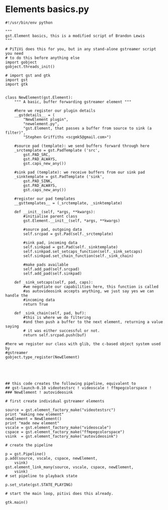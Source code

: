 # Elements basics.py

    #!/usr/bin/env python

    """
    gst.Element basics, this is a modified script of Brandon Lewis
    """

    # PiTiVi does this for you, but in any stand-alone gstreamer script you need
    # to do this before anything else
    import gobject
    gobject.threads_init()

    # import gst and gtk
    import gst
    import gtk


    class NewElement(gst.Element):
        """ A basic, buffer forwarding gstreamer element """

        #here we register our plugin details
        __gstdetails__ = (
            "NewElement plugin",
            "newelement.py",
            "gst.Element, that passes a buffer from source to sink (a filter)",
            "Stephen Griffiths <scgmk5@gmail.com>")

        #source pad (template): we send buffers forward through here
        _srctemplate = gst.PadTemplate ('src',
            gst.PAD_SRC,
            gst.PAD_ALWAYS,
            gst.caps_new_any())

        #sink pad (template): we receive buffers from our sink pad
        _sinktemplate = gst.PadTemplate ('sink',
            gst.PAD_SINK,
            gst.PAD_ALWAYS,
            gst.caps_new_any())

        #register our pad templates
        __gsttemplates__ = (_srctemplate, _sinktemplate)

        def __init__(self, *args, **kwargs):
            #initialise parent class
            gst.Element.__init__(self, *args, **kwargs)

            #source pad, outgoing data
            self.srcpad = gst.Pad(self._srctemplate)

            #sink pad, incoming data
            self.sinkpad = gst.Pad(self._sinktemplate)
            self.sinkpad.set_setcaps_function(self._sink_setcaps)
            self.sinkpad.set_chain_function(self._sink_chain)

            #make pads available
            self.add_pad(self.srcpad)
            self.add_pad(self.sinkpad)

        def _sink_setcaps(self, pad, caps):
            #we negotiate our capabilities here, this function is called
            #as autovideosink accepts anything, we just say yes we can handle the
            #incoming data
            return True

        def _sink_chain(self, pad, buf):
            #this is where we do filtering
            #and then push a buffer to the next element, returning a value saying
            # it was either successful or not.
            return self.srcpad.push(buf)

    #here we register our class with glib, the c-based object system used by
    #gstreamer
    gobject.type_register(NewElement)





    ## this code creates the following pipeline, equivalent to
    ## gst-launch-0.10 videotestsrc ! videoscale ! ffmpegcolorspace !
    ### NewElement ! autovideosink

    # first create individual gstreamer elements

    source = gst.element_factory_make("videotestsrc")
    print "making new element"
    newElement = NewElement()
    print "made new element"
    vscale = gst.element_factory_make("videoscale")
    cspace = gst.element_factory_make("ffmpegcolorspace")
    vsink  = gst.element_factory_make("autovideosink")

    # create the pipeline

    p = gst.Pipeline()
    p.add(source, vscale, cspace, newElement,
        vsink)
    gst.element_link_many(source, vscale, cspace, newElement,
        vsink)
    # set pipeline to playback state

    p.set_state(gst.STATE_PLAYING)

    # start the main loop, pitivi does this already.

    gtk.main()
